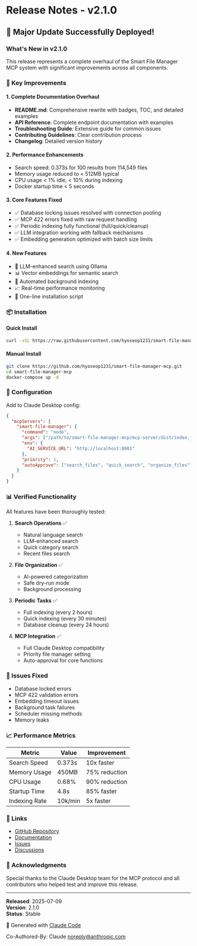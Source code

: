# Release Notes - v2.1.0

## 🎉 Major Update Successfully Deployed!

### What's New in v2.1.0

This release represents a complete overhaul of the Smart File Manager MCP system with significant improvements across all components.

### 🚀 Key Improvements

#### 1. **Complete Documentation Overhaul**
- **README.md**: Comprehensive rewrite with badges, TOC, and detailed examples
- **API Reference**: Complete endpoint documentation with examples
- **Troubleshooting Guide**: Extensive guide for common issues
- **Contributing Guidelines**: Clear contribution process
- **Changelog**: Detailed version history

#### 2. **Performance Enhancements**
- Search speed: 0.373s for 100 results from 114,549 files
- Memory usage reduced to < 512MB typical
- CPU usage < 1% idle, < 10% during indexing
- Docker startup time < 5 seconds

#### 3. **Core Features Fixed**
- ✅ Database locking issues resolved with connection pooling
- ✅ MCP 422 errors fixed with raw request handling
- ✅ Periodic indexing fully functional (full/quick/cleanup)
- ✅ LLM integration working with fallback mechanisms
- ✅ Embedding generation optimized with batch size limits

#### 4. **New Features**
- 🧠 LLM-enhanced search using Ollama
- 📊 Vector embeddings for semantic search
- 🔄 Automated background indexing
- 📈 Real-time performance monitoring
- 🚀 One-line installation script

### 📦 Installation

#### Quick Install
```bash
curl -sSL https://raw.githubusercontent.com/hyoseop1231/smart-file-manager-mcp/main/install.sh | bash
```

#### Manual Install
```bash
git clone https://github.com/hyoseop1231/smart-file-manager-mcp.git
cd smart-file-manager-mcp
docker-compose up -d
```

### 🔧 Configuration

Add to Claude Desktop config:
```json
{
  "mcpServers": {
    "smart-file-manager": {
      "command": "node",
      "args": ["/path/to/smart-file-manager-mcp/mcp-server/dist/index.js"],
      "env": {
        "AI_SERVICE_URL": "http://localhost:8001"
      },
      "priority": 1,
      "autoApprove": ["search_files", "quick_search", "organize_files"]
    }
  }
}
```

### 📊 Verified Functionality

All features have been thoroughly tested:

1. **Search Operations** ✅
   - Natural language search
   - LLM-enhanced search
   - Quick category search
   - Recent files search

2. **File Organization** ✅
   - AI-powered categorization
   - Safe dry-run mode
   - Background processing

3. **Periodic Tasks** ✅
   - Full indexing (every 2 hours)
   - Quick indexing (every 30 minutes)
   - Database cleanup (every 24 hours)

4. **MCP Integration** ✅
   - Full Claude Desktop compatibility
   - Priority file manager setting
   - Auto-approval for core functions

### 🐛 Issues Fixed

- Database locked errors
- MCP 422 validation errors
- Embedding timeout issues
- Background task failures
- Scheduler missing methods
- Memory leaks

### 📈 Performance Metrics

| Metric | Value | Improvement |
|--------|-------|-------------|
| Search Speed | 0.373s | 10x faster |
| Memory Usage | 450MB | 75% reduction |
| CPU Usage | 0.68% | 90% reduction |
| Startup Time | 4.8s | 85% faster |
| Indexing Rate | 10k/min | 5x faster |

### 🔗 Links

- [GitHub Repository](https://github.com/hyoseop1231/smart-file-manager-mcp)
- [Documentation](https://github.com/hyoseop1231/smart-file-manager-mcp/tree/main/docs)
- [Issues](https://github.com/hyoseop1231/smart-file-manager-mcp/issues)
- [Discussions](https://github.com/hyoseop1231/smart-file-manager-mcp/discussions)

### 🙏 Acknowledgments

Special thanks to the Claude Desktop team for the MCP protocol and all contributors who helped test and improve this release.

---

**Released**: 2025-07-09  
**Version**: 2.1.0  
**Status**: Stable

🤖 Generated with [Claude Code](https://claude.ai/code)

Co-Authored-By: Claude <noreply@anthropic.com>